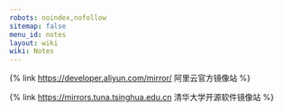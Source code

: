 ```yaml
---
robots: noindex,nofollow
sitemap: false
menu_id: notes
layout: wiki
wiki: Notes
---
```


{% link https://developer.aliyun.com/mirror/ 阿里云官方镜像站 %}

{% link https://mirrors.tuna.tsinghua.edu.cn 清华大学开源软件镜像站 %}
